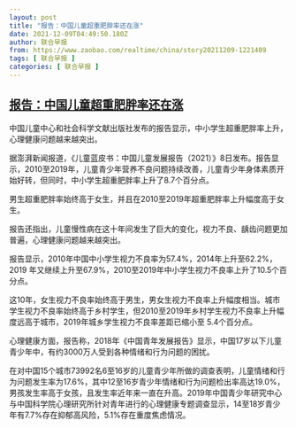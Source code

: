 ```yaml
---
layout: post
title: "报告：中国儿童超重肥胖率还在涨"
date: 2021-12-09T04:49:50.180Z
author: 联合早报
from: https://www.zaobao.com/realtime/china/story20211209-1221409
tags: [ 联合早报 ]
categories: [ 联合早报 ]
---
```

<!--1639047060000-->
[报告：中国儿童超重肥胖率还在涨](https://www.zaobao.com/realtime/china/story20211209-1221409)
------

<div>
<p>中国儿童中心和社会科学文献出版社发布的报告显示，中小学生超重肥胖率上升，心理健康问题越来越突出。</p><p>据澎湃新闻报道，《儿童蓝皮书：中国儿童发展报告（2021）》8日发布。报告显示，2010至2019年，儿童青少年营养不良问题持续改善，儿童青少年身体素质开始好转，但同时，中小学生超重肥胖率上升了8.7个百分点。</p><p>男生超重肥胖率始终高于女生，并且在2010至2019年超重肥胖率上升幅度高于女生。</p><section id="imu"><div id="dfp-ad-imu1">        </div></section><p>报告还指出，儿童慢性病在这十年间发生了巨大的变化，视力不良、龋齿问题更加普遍，心理健康问题越来越突出。</p><p>报告显示，2010年中国中小学生视力不良率为57.4%，2014年上升至62.2%，2019 年又继续上升至67.9%，2010至2019年中小学生视力不良率上升了10.5个百分点。</p><p>这10年，女生视力不良率始终高于男生，男女生视力不良率上升幅度相当。城市学生视力不良率始终高于乡村学生，但2010至2019年乡村学生视力不良率上升幅度远高于城市，2019年城乡学生视力不良率差距已缩小至 5.4个百分点。</p><div id="innity-in-post"></div><div id="dfp-ad-midarticlespecial">        </div><p>心理健康方面，报告称，2018年《中国青年发展报告》显示，中国17岁以下儿童青少年中，有约3000万人受到各种情绪和行为问题的困扰。</p><p>在对中国15个城市73992名6至16岁的儿童青少年所做的调查表明，儿童情绪和行为问题发生率为17.6%，其中12至16岁青少年情绪和行为问题检出率高达19.0%，男孩发生率高于女孩，且发生率近年来一直在升高。2019年中国青少年研究中心与中国科学院心理研究所针对青年进行的心理健康专题调查显示，14至18岁青少年有7.7%存在抑郁高风险，5.1%存在重度焦虑情况。</p>      <div class="cx_paywall_placeholder" id="sph_cdp_40"></div>
</div>

